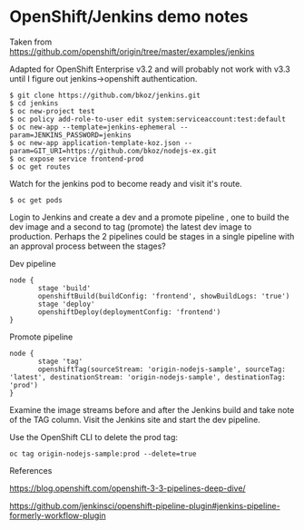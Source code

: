 # OpenShift/Jenkins demo notes
Taken from https://github.com/openshift/origin/tree/master/examples/jenkins

Adapted for OpenShift Enterprise v3.2 and will probably not work with v3.3 until I figure out jenkins->openshift authentication.
```
$ git clone https://github.com/bkoz/jenkins.git
$ cd jenkins
$ oc new-project test
$ oc policy add-role-to-user edit system:serviceaccount:test:default
$ oc new-app --template=jenkins-ephemeral --param=JENKINS_PASSWORD=jenkins
$ oc new-app application-template-koz.json --param=GIT_URI=https://github.com/bkoz/nodejs-ex.git
$ oc expose service frontend-prod
$ oc get routes
```
Watch for the jenkins pod to become ready and visit it's route. 
```
$ oc get pods
```
Login to Jenkins and create a dev and a promote pipeline , one to build the dev image and a second to
tag (promote) the latest dev image to production. Perhaps the 2 pipelines could be stages in a single pipeline with
an approval process between the stages?

Dev pipeline
```
node {
       stage 'build'
       openshiftBuild(buildConfig: 'frontend', showBuildLogs: 'true')
       stage 'deploy'
       openshiftDeploy(deploymentConfig: 'frontend')
}
```
Promote pipeline
```
node {
       stage 'tag'
       openshiftTag(sourceStream: 'origin-nodejs-sample', sourceTag: 'latest', destinationStream: 'origin-nodejs-sample', destinationTag: 'prod')
}
```
Examine the image streams before and after the Jenkins build and take note of the TAG column.
Visit the Jenkins site and start the dev pipeline.

Use the OpenShift CLI to delete the prod tag:
```
oc tag origin-nodejs-sample:prod --delete=true
```

References

https://blog.openshift.com/openshift-3-3-pipelines-deep-dive/

https://github.com/jenkinsci/openshift-pipeline-plugin#jenkins-pipeline-formerly-workflow-plugin


